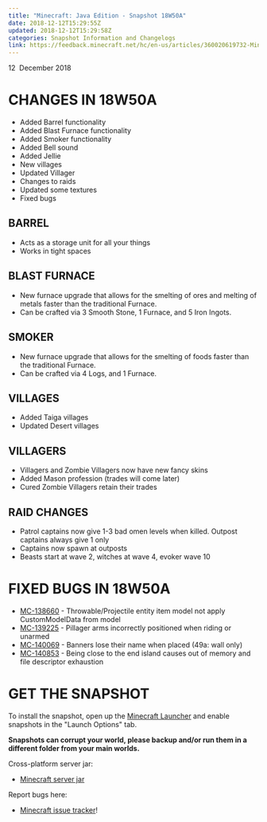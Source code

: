 ```yaml
---
title: "Minecraft: Java Edition - Snapshot 18W50A"
date: 2018-12-12T15:29:55Z
updated: 2018-12-12T15:29:58Z
categories: Snapshot Information and Changelogs
link: https://feedback.minecraft.net/hc/en-us/articles/360020619732-Minecraft-Java-Edition-Snapshot-18W50A
---
```


12  December 2018

# CHANGES IN 18W50A

- Added Barrel functionality
- Added Blast Furnace functionality
- Added Smoker functionality
- Added Bell sound
- Added Jellie
- New villages
- Updated Villager
- Changes to raids
- Updated some textures
- Fixed bugs

## BARREL

- Acts as a storage unit for all your things
- Works in tight spaces

## BLAST FURNACE

- New furnace upgrade that allows for the smelting of ores and melting of metals faster than the traditional Furnace.
- Can be crafted via 3 Smooth Stone, 1 Furnace, and 5 Iron Ingots.

## SMOKER

- New furnace upgrade that allows for the smelting of foods faster than the traditional Furnace.
- Can be crafted via 4 Logs, and 1 Furnace.

## VILLAGES

- Added Taiga villages
- Updated Desert villages

## VILLAGERS

- Villagers and Zombie Villagers now have new fancy skins
- Added Mason profession (trades will come later)
- Cured Zombie Villagers retain their trades

## RAID CHANGES

- Patrol captains now give 1-3 bad omen levels when killed. Outpost captains always give 1 only
- Captains now spawn at outposts
- Beasts start at wave 2, witches at wave 4, evoker wave 10

# FIXED BUGS IN 18W50A

- [MC-138660](https://bugs.mojang.com/browse/MC-138660) - Throwable/Projectile entity item model not apply CustomModelData from model
- [MC-139225](https://bugs.mojang.com/browse/MC-139225) - Pillager arms incorrectly positioned when riding or unarmed
- [MC-140069](https://bugs.mojang.com/browse/MC-140069) - Banners lose their name when placed (49a: wall only)
- [MC-140853](https://bugs.mojang.com/browse/MC-140853) - Being close to the end island causes out of memory and file descriptor exhaustion

# GET THE SNAPSHOT

To install the snapshot, open up the [Minecraft Launcher](https://minecraft.net/download) and enable snapshots in the "Launch Options" tab.

**Snapshots can corrupt your world, please backup and/or run them in a different folder from your main worlds.**

Cross-platform server jar:

- [Minecraft server jar](https://launcher.mojang.com/v1/objects/de0577900a9071758d7f1172dd283bdbe88b7431/server.jar)

Report bugs here:

- [Minecraft issue tracker](https://bugs.mojang.com/browse/MC)!

